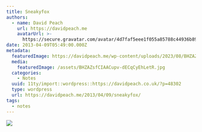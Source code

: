 ```yaml
---
title: Sneakyfox
authors:
  - name: David Peach
    url: https://davidpeach.me
    avatarUrl: >-
      https://secure.gravatar.com/avatar/4d7faf5eee1f055a85788c44936b8995eaab6dfb004e7854ec747ccb272e91ee?s=96&d=mm&r=g
date: 2013-04-09T05:49:00.000Z
metadata:
  featuredImage: https://davidpeach.me/wp-content/uploads/2023/08/BHZAZsfCIAACupv.jpg
  media:
    featuredImage: /assets/BHZAZsfCIAACupv-dECqCyEhLetR.jpg
  categories:
    - Notes
  uuid: 11ty/import::wordpress::https://davidpeach.co.uk/?p=48302
  type: wordpress
  url: https://davidpeach.me/2013/04/09/sneakyfox/
tags:
  - notes
---
```

[![](/assets/BHZAZsfCIAACupv-768x576-Mf02eyzgg5Kk.jpg)](/assets/BHZAZsfCIAACupv-768x576-Mf02eyzgg5Kk.jpg)